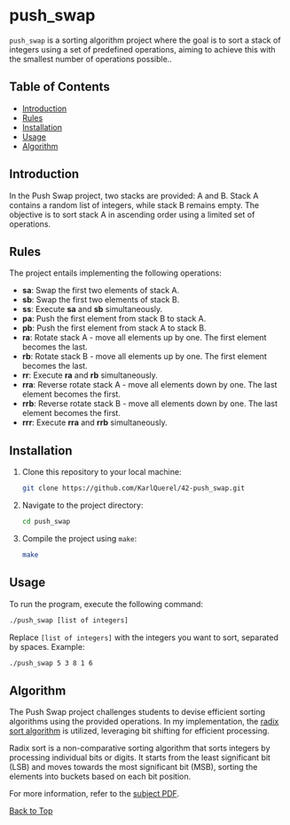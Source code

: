 <a id="top"></a>

# push_swap
`push_swap` is a sorting algorithm project where the goal is to sort a stack of integers using a set of predefined operations, aiming to achieve this with the smallest number of operations possible..

## Table of Contents
- [Introduction](#introduction)
- [Rules](#rules)
- [Installation](#installation)
- [Usage](#usage)
- [Algorithm](#algorithm)

## Introduction
In the Push Swap project, two stacks are provided: A and B. Stack A contains a random list of integers, while stack B remains empty. The objective is to sort stack A in ascending order using a limited set of operations.

## Rules
The project entails implementing the following operations: 
- **sa**: Swap the first two elements of stack A.
- **sb**: Swap the first two elements of stack B.
- **ss**: Execute **sa** and **sb** simultaneously.
- **pa**: Push the first element from stack B to stack A.
- **pb**: Push the first element from stack A to stack B.
- **ra**: Rotate stack A - move all elements up by one. The first element becomes the last.
- **rb**: Rotate stack B - move all elements up by one. The first element becomes the last.
- **rr**: Execute **ra** and **rb** simultaneously.
- **rra**: Reverse rotate stack A - move all elements down by one. The last element becomes the first.
- **rrb**: Reverse rotate stack B - move all elements down by one. The last element becomes the first.
- **rrr**: Execute **rra** and **rrb** simultaneously.

## Installation
1. Clone this repository to your local machine:
	```sh
	git clone https://github.com/KarlQuerel/42-push_swap.git
	```

2. Navigate to the project directory:
	```sh
	cd push_swap
	```

3. Compile the project using `make`:
	```sh
	make
	```

## Usage
To run the program, execute the following command:

```bash
./push_swap [list of integers]
```

Replace `[list of integers]` with the integers you want to sort, separated by spaces. Example:
```bash
./push_swap 5 3 8 1 6
```
## Algorithm
The Push Swap project challenges students to devise efficient sorting algorithms using the provided operations. In my implementation, the [radix sort algorithm](https://en.wikipedia.org/wiki/Radix_sort) is utilized, leveraging bit shifting for efficient processing.

Radix sort is a non-comparative sorting algorithm that sorts integers by processing individual bits or digits. It starts from the least significant bit (LSB) and moves towards the most significant bit (MSB), sorting the elements into buckets based on each bit position.

For more information, refer to the [subject PDF](https://github.com/KarlQuerel/42-push_swap/blob/master/docs/en.subject.pdf).


[Back to Top](#top)
